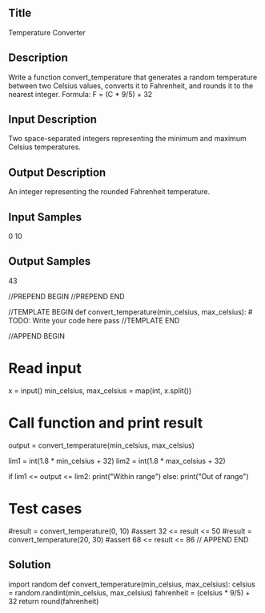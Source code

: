 ## Title
Temperature Converter

## Description
Write a function convert_temperature that generates a random temperature between two Celsius values, converts it to Fahrenheit, and rounds it to the nearest integer.
Formula: F = (C * 9/5) + 32

## Input Description
Two space-separated integers representing the minimum and maximum Celsius temperatures.

## Output Description
An integer representing the rounded Fahrenheit temperature.

## Input Samples
0 10

## Output Samples
43


//PREPEND BEGIN
//PREPEND END

//TEMPLATE BEGIN
def convert_temperature(min_celsius, max_celsius):
    # TODO: Write your code here
    pass
//TEMPLATE END

//APPEND BEGIN
# Read input
x = input()
min_celsius, max_celsius = map(int, x.split())

# Call function and print result
output = convert_temperature(min_celsius, max_celsius)

lim1 = int(1.8 * min_celsius + 32)
lim2 = int(1.8 * max_celsius + 32)

if lim1 <= output <= lim2:
    print("Within range")
else:
    print("Out of range")


# Test cases
#result = convert_temperature(0, 10)
#assert 32 <= result <= 50
#result = convert_temperature(20, 30)
#assert 68 <= result <= 86
// APPEND END

## Solution 
import random
def convert_temperature(min_celsius, max_celsius):
    celsius = random.randint(min_celsius, max_celsius)
    fahrenheit = (celsius * 9/5) + 32
    return round(fahrenheit)